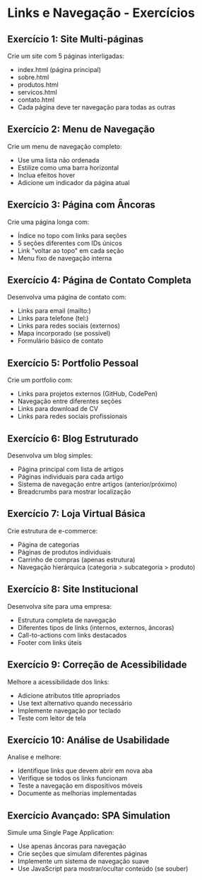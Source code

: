 # Links e Navegação - Exercícios

## Exercício 1: Site Multi-páginas
Crie um site com 5 páginas interligadas:
- index.html (página principal)
- sobre.html
- produtos.html
- servicos.html
- contato.html
- Cada página deve ter navegação para todas as outras

## Exercício 2: Menu de Navegação
Crie um menu de navegação completo:
- Use uma lista não ordenada
- Estilize como uma barra horizontal
- Inclua efeitos hover
- Adicione um indicador da página atual

## Exercício 3: Página com Âncoras
Crie uma página longa com:
- Índice no topo com links para seções
- 5 seções diferentes com IDs únicos
- Link "voltar ao topo" em cada seção
- Menu fixo de navegação interna

## Exercício 4: Página de Contato Completa
Desenvolva uma página de contato com:
- Links para email (mailto:)
- Links para telefone (tel:)
- Links para redes sociais (externos)
- Mapa incorporado (se possível)
- Formulário básico de contato

## Exercício 5: Portfolio Pessoal
Crie um portfolio com:
- Links para projetos externos (GitHub, CodePen)
- Navegação entre diferentes seções
- Links para download de CV
- Links para redes sociais profissionais

## Exercício 6: Blog Estruturado
Desenvolva um blog simples:
- Página principal com lista de artigos
- Páginas individuais para cada artigo
- Sistema de navegação entre artigos (anterior/próximo)
- Breadcrumbs para mostrar localização

## Exercício 7: Loja Virtual Básica
Crie estrutura de e-commerce:
- Página de categorias
- Páginas de produtos individuais
- Carrinho de compras (apenas estrutura)
- Navegação hierárquica (categoria > subcategoria > produto)

## Exercício 8: Site Institucional
Desenvolva site para uma empresa:
- Estrutura completa de navegação
- Diferentes tipos de links (internos, externos, âncoras)
- Call-to-actions com links destacados
- Footer com links úteis

## Exercício 9: Correção de Acessibilidade
Melhore a acessibilidade dos links:
- Adicione atributos title apropriados
- Use text alternativo quando necessário
- Implemente navegação por teclado
- Teste com leitor de tela

## Exercício 10: Análise de Usabilidade
Analise e melhore:
- Identifique links que devem abrir em nova aba
- Verifique se todos os links funcionam
- Teste a navegação em dispositivos móveis
- Documente as melhorias implementadas

## Exercício Avançado: SPA Simulation
Simule uma Single Page Application:
- Use apenas âncoras para navegação
- Crie seções que simulam diferentes páginas
- Implemente um sistema de navegação suave
- Use JavaScript para mostrar/ocultar conteúdo (se souber)
